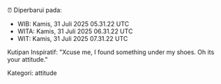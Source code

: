 ⏰ Diperbarui pada:
- WIB: Kamis, 31 Juli 2025 05.31.22 UTC
- WITA: Kamis, 31 Juli 2025 06.31.22 UTC
- WIT: Kamis, 31 Juli 2025 07.31.22 UTC

Kutipan Inspiratif:
"Xcuse me, I found something under my shoes. Oh its your attitude."


Kategori: attitude


